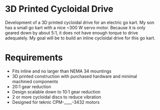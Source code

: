 # 3D Printed Cycloidal Drive
Development of a 3D printed cycloidal drive for an electric go kart.  My son has a small go kart with a nice ~300 W servo motor.  Because it is only geared down by about 5:1, it does not have enough torque to drive adequately.  My goal will be to build an inline cycloidal drive for this go kart.

# Requirements
* Fits inline and no larger than NEMA 34 mountings
* 3D printed construction with purchased hardware and minimal machined components
* 20:1 gear reduction
* Design scalable down to 10:1 gear reduction
* 2 or more cycloidal discs to reduce vibration
* Designed for teknic CPM-____-3432 motors
